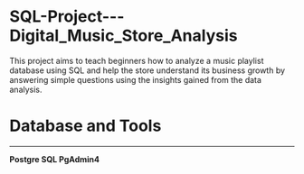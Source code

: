 # SQL-Project---Digital_Music_Store_Analysis
This project aims to teach beginners how to analyze a music playlist database using SQL and help the store understand its business growth by answering simple questions using the insights gained from the data analysis. 

# Database and Tools
---------------------------------------------------------------------------------------------------------------------------------------
<b> Postgre SQL
<b> PgAdmin4
